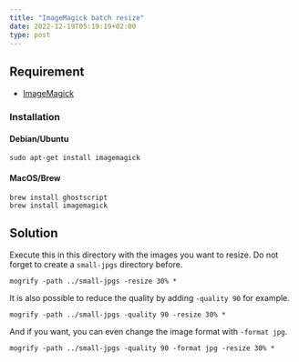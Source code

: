 ```yaml
---
title: "ImageMagick batch resize"
date: 2022-12-19T05:19:19+02:00
type: post
---
```


## Requirement

* [ImageMagick](http://www.imagemagick.org/script/index.php)

### Installation

#### Debian/Ubuntu

```shell
sudo apt-get install imagemagick
```

#### MacOS/Brew

```shell
brew install ghostscript
brew install imagemagick
```

## Solution

Execute this in this directory with the images you want to resize. Do not forget to create a `small-jpgs` directory
before.

```shell
mogrify -path ../small-jpgs -resize 30% *
```

It is also possible to reduce the quality by adding `-quality 90` for example.

```shell
mogrify -path ../small-jpgs -quality 90 -resize 30% *
```

And if you want, you can even change the image format with `-format jpg`.

```shell
mogrify -path ../small-jpgs -quality 90 -format jpg -resize 30% *
```